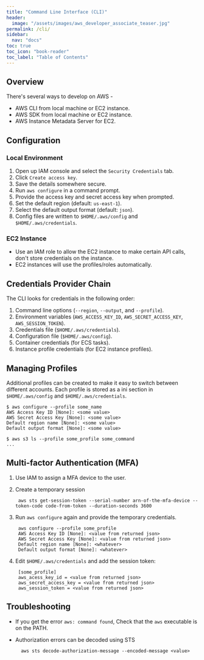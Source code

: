 ```yaml
---
title: "Command Line Interface (CLI)"
header:
  image: "/assets/images/aws_developer_associate_teaser.jpg"
permalink: /cli/
sidebar:
  nav: "docs"
toc: true
toc_icon: "book-reader"
toc_label: "Table of Contents"
---
```


## Overview

There's several ways to develop on AWS -

- AWS CLI from local machine or EC2 instance.
- AWS SDK from local machine or EC2 instance.
- AWS Instance Metadata Server for EC2.

## Configuration

### Local Environment

1. Open up IAM console and select the ```Security Credentials``` tab.
2. Click ```Create access key```.
3. Save the details somewhere secure.
4. Run ```aws configure``` in a command prompt.
5. Provide the access key and secret access key when prompted.
6. Set the default region (default: ```us-east-1```).
7. Select the default output format (default: ```json```).
8. Config files are written to ```$HOME/.aws/config``` and ```$HOME/.aws/credentials```.

### EC2 Instance

- Use an IAM role to allow the EC2 instance to make certain API calls, don't store credentials on the instance.
- EC2 instances will use the profiles/roles automatically.

## Credentials Provider Chain

The CLI looks for credentials in the following order:

1. Command line options (```--region```, ```--output```, and ```--profile```).
2. Environment variables (```AWS_ACCESS_KEY_ID```, ```AWS_SECRET_ACCESS_KEY```, ```AWS_SESSION_TOKEN```).
3. Credentials file (```$HOME/.aws/credentials```).
4. Configuration file (```$HOME/.aws/config```).
5. Container credentials (for ECS tasks).
6. Instance profile credentials (for EC2 instance profiles).

## Managing Profiles

Additional profiles can be created to make it easy to switch between different accounts.
Each profile is stored as a ini section in ```$HOME/.aws/config``` and ```$HOME/.aws/credentials```.

    $ aws configure --profile some_name
    AWS Access Key ID [None]: <some value>
    AWS Secret Access Key [None]: <some value>
    Default region name [None]: <some value>
    Default output format [None]: <some value>
    
    $ aws s3 ls --profile some_profile some_command
    ...

## Multi-factor Authentication (MFA)

1. Use IAM to assign a MFA device to the user.
2. Create a temporary session

        aws sts get-session-token --serial-number arn-of-the-mfa-device --token-code code-from-token --duration-seconds 3600

3. Run ```aws configure``` again and provide the temporary credentials.

        aws configure --profile some_profile
        AWS Access Key ID [None]: <value from returned json>
        AWS Secret Access Key [None]: <value from returned json>
        Default region name [None]: <whatever>
        Default output format [None]: <whatever>

4. Edit ```$HOME/.aws/credentials``` and add the session token:

        [some_profile]
        aws_acess_key_id = <value from returned json>
        aws_secret_access_key = <value from returned json>
        aws_session_token = <value from returned json>

## Troubleshooting

- If you get the error ```aws: command found```, Check that the ```aws``` executable is on the PATH.
- Authorization errors can be decoded  using STS

        aws sts decode-authorization-message --encoded-message <value>
